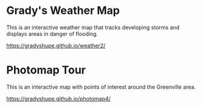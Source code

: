 # Grady's Weather Map
This is an interactive weather map that tracks developing storms and displays areas in danger of flooding.

<https://gradyshupe.github.io/weather2/>




# Photomap Tour

This is an interactive map with points of interest around the Greenville area.

https://gradyshupe.github.io/photomap4/
